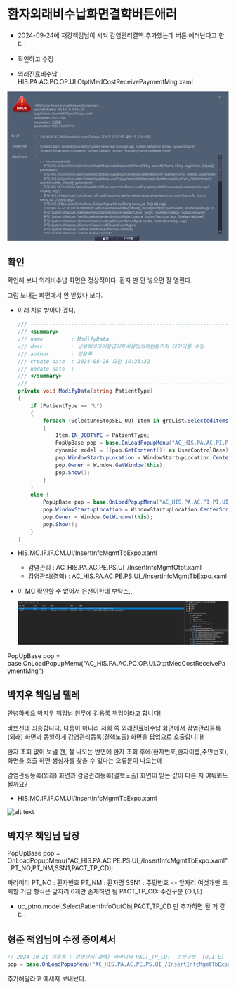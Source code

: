 



# 환자외래비수납화면결햑버튼애러
- 2024-09-24에 재강책임님이 시켜 감염관리결핵 추가했는데
버튼 에러난다고 한다. 

- 확인하고 수정

- 외래진료비수납 : HIS.PA.AC.PC.OP.UI.OtptMedCostReceivePaymentMng.xaml

![alt text](image.png)



## 확인


확인해 보니 외래비수납 화면은 정상적이다. 환자 만 안 넣으면 잘 열린다.

그럼 보내는 화면에서 안 받았나 보다.
- 아래 처럼 받아야 겠다.
    
    ```cs
    /// ---------------------------------------------------------------------
    /// <summary>
    /// name         : ModifyData
    /// desc         : 남부해바라기응급키트사용및의뢰현황조회 데이터를 수정
    /// author       : 김용록 
    /// create date  : 2024-08-26 오전 10:33:32
    /// update date  : 
    /// </summary>
    /// ---------------------------------------------------------------------
    private void ModifyData(string PatientType)
    {
        if (PatientType == "U")
        {
            foreach (SelectOneStopSEL_OUT Item in grdList.SelectedItems.Cast<SelectOneStopSEL_OUT>().ToList())
            {
                Item.IN_JOBTYPE = PatientType;
                PopUpBase pop = base.OnLoadPopupMenu("AC_HIS.PA.AC.PI.PI.UI_/OnestopMedicalReferMng", Item as SelectOneStopSEL_OUT);
                dynamic model = ((pop.GetContent()) as UserControlBase);
                pop.WindowStartupLocation = WindowStartupLocation.CenterScreen;
                pop.Owner = Window.GetWindow(this);
                pop.Show();
            }
        }
        else {
            PopUpBase pop = base.OnLoadPopupMenu("AC_HIS.PA.AC.PI.PI.UI_/OnestopMedicalReferMng");
            pop.WindowStartupLocation = WindowStartupLocation.CenterScreen;
            pop.Owner = Window.GetWindow(this);
            pop.Show();
        }
    }
    ```


- HIS.MC.IF.IF.CM.UI/InsertInfcMgmtTbExpo.xaml
    - 감염관리 : AC_HIS.PA.AC.PE.PS.UI_/InsertInfcMgmtOtpt.xaml
    - 감염관리(결핵) : AC_HIS.PA.AC.PE.PS.UI_/InsertInfcMgmtTbExpo.xaml

- 아 MC 확인할 수 없어서 은선이한테 부탁스,,,

    ![alt text](image-1.png)



PopUpBase pop = base.OnLoadPopupMenu("AC_HIS.PA.AC.PC.OP.UI.OtptMedCostReceivePaymentMng")


## 박지우 책임님 텔레
안녕하세요 박지우 책임님
원무에 김용록 책임이라고 합니다!

바쁘신데 죄송합니다. 다름이 아니라 저희 쪽 외래진료비수납 화면에서 감염관리등록(외래) 화면과 동일하게 감염관리등록(결핵노출) 화면을 팝업으로 호출합니다!

환자 조회 없이 보낼 땐, 잘 나오는 반면에
환자 조회 후에(환자번호,환자이름,주민번호), 화면을 호출 하면 생성자를 찾을 수 없다는 오류문이 나오는데

감염관링등록(외래) 화면과 감염관리등록(결핵노출) 화면이 받는 값이 다른 지 여쭤봐도 될까요?

- HIS.MC.IF.IF.CM.UI/InsertInfcMgmtTbExpo.xaml



![alt text](../2024-09-24-재강책임_감염관리(결핵)연결/image_2024-09-24_16-24-07.png)


## 박지우 책임님 답장 
PopUpBase pop = OnLoadPopupMenu("AC_HIS.PA.AC.PE.PS.UI_/InsertInfcMgmtTbExpo.xaml", PT_NO,PT_NM,SSN1,PACT_TP_CD);

파라미터 
PT_NO : 환자번호
PT_NM : 환자명
SSN1 : 주민번호 -> 앞자리 여섯개만 조회할 거임 형식은 앞자리 6개만 존재하면 됨
PACT_TP_CD:  수진구분  (O,I,E)



- uc_ptno.model.SelectPatientInfoOutObj.PACT_TP_CD 만 추가하면 될 거 같다.

## 형준 책임님이 수정 중이셔서
```cs
// 2024-10-21 김용록 : 감염관리(결핵) 파라미터 PACT_TP_CD:  수진구분  (O,I,E) 추가
pop = base.OnLoadPopupMenu("AC_HIS.PA.AC.PE.PS.UI_/InsertInfcMgmtTbExpo.xaml", uc_ptno.model.SelectPatientInfoOutObj.PT_NO, uc_ptno.model.SelectPatientInfoOutObj.PT_NM, uc_ptno.model.SelectPatientInfoOutObj.PT_RRN.Substring(0,6) , uc_ptno.model.SelectPatientInfoOutObj.PACT_TP_CD );
```

추가해달라고 메세지 보내놨다.